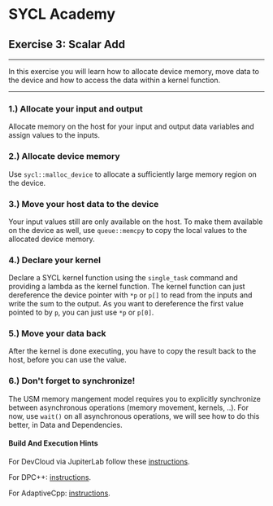 # SYCL Academy

## Exercise 3: Scalar Add

---

In this exercise you will learn how to allocate device memory, move data to
the device and how to access the data within a kernel function.

---

### 1.) Allocate your input and output

Allocate memory on the host for your input and output data variables and assign
values to the inputs.

### 2.) Allocate device memory

Use `sycl::malloc_device` to allocate a sufficiently large memory region on the device.

### 3.) Move your host data to the device

Your input values still are only available on the host.
To make them available on the device as well, use `queue::memcpy` to copy the
local values to the allocated device memory.

### 4.) Declare your kernel

Declare a SYCL kernel function using the `single_task` command and providing a
lambda as the kernel function. The kernel function can just dereference the device
pointer with `*p` or `p[]` to read from the inputs and write the sum to the output.
As you want to dereference the first value pointed to by `p`, you can just use `*p`
or `p[0]`.

### 5.) Move your data back

After the kernel is done executing, you have to copy the result back to the host,
before you can use the value.

### 6.) Don't forget to synchronize!

The USM memory mangement model requires you to explicitly synchronize between
asynchronous operations (memory movement, kernels, ..).
For now, use `wait()` on all asynchronous operations, we will see how to do this
better, in Data and Dependencies.


#### Build And Execution Hints

For DevCloud via JupiterLab follow these [instructions](../devcloudJupyter.md).

For DPC++: [instructions](../dpcpp.md).


For AdaptiveCpp: [instructions](../adaptivecpp.md).
